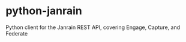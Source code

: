 python-janrain
==============

Python client for the Janrain REST API, covering Engage, Capture, and Federate